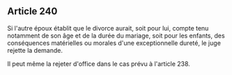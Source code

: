 Article 240
----
Si l'autre époux établit que le divorce aurait, soit pour lui, compte tenu
notamment de son âge et de la durée du mariage, soit pour les enfants, des
conséquences matérielles ou morales d'une exceptionnelle dureté, le juge rejette
la demande.

Il peut même la rejeter d'office dans le cas prévu à l'article 238.
